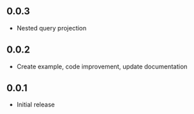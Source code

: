 ## 0.0.3

* Nested query projection

## 0.0.2

* Create example, code improvement, update documentation

## 0.0.1

* Initial release
